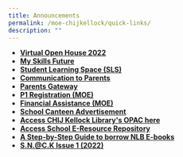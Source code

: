 ```yaml
---
title: Announcements
permalink: /moe-chijkellock/quick-links/
description: ""
---
```

<ul>
	<li><strong><a href="https://sites.google.com/moe.edu.sg/chijkellockvirtualtour2020/home" target="">Virtual Open House 2022</a></strong></li>
<li><strong><a href="https://www.myskillsfuture.gov.sg/content/student/en/primary.html" target="_blank" rel="noopener">My Skills Future</a></strong></li>
<li><strong><a href="https://vle.learning.moe.edu.sg/login" target="_blank" rel="noopener">Student Learning Space (SLS)</a></strong></li>
<li><strong><a href="/parents-portal/communication-to-parents" target="_blank" rel="noopener">Communication to Parents</a></strong></li>
<li><strong><a href="/chijkellock/parents-gateway" target="_blank" rel="noopener">Parents Gateway</a></strong></li>
<li><strong><a href="https://www.moe.gov.sg/primary/p1-registration" target="_blank" rel="noopener">P1 Registration (MOE)</a></strong></li>
	<li><strong><a href="https://www.moe.gov.sg/financial-matters/financial-assistance" target="">Financial Assistance (MOE)</a></strong></li>
	<li><strong><a href="https://chijkellock.moe.edu.sg/schoolcanteen1/" target="">School Canteen Advertisement</a></strong></li>
<li><strong><a href="https://schoolibrary.moe.edu.sg/chijkellock/cgi-bin/spydus.exe/MSGTRN/WPAC/HOME" target="_blank" rel="noopener">Access CHIJ Kellock Library's OPAC here</a></strong></li>
<li><strong><a href="https://schoolibrary.moe.edu.sg/eresourcespri/cgi-bin/spydus.exe/MSGTRN/WPAC/HOME" target="_blank" rel="noopener">Access School E-Resource Repository</a></strong></li>
<li><strong><a href="https://eresources.nlb.gov.sg/main/Help/Overdrive#libby_app" target="_blank" rel="noopener">A Step-by-Step Guide to borrow NLB E-books</a></strong></li>
<li><strong><a href="https://view.genial.ly/62951da156a41b0013669f7a/dossier-magazine-dossier" target="_blank" rel="noopener">S.N.@C.K Issue 1 (2022)</a></strong></li>
</ul>